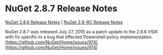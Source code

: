 # NuGet 2.8.7 Release Notes

[NuGet 2.8.6 Release Notes](nuget-2.8.6) | [NuGet 2.9-RC Release Notes](nuget-2.8.8-RC)

NuGet 2.8.7 was released July 27, 2015 as a patch update to the 2.8.6 VSIX with fix specific to a bug that effected Powershell policy implementation.
[https://github.com/NuGet/Home/issues/974](https://github.com/NuGet/Home/issues/974)


  
